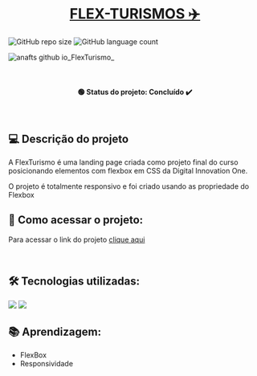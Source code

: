 <h1 align="center"><a href="#" alt="site flexturismo"> FLEX-TURISMOS ✈️ </a></h1>

![GitHub repo size](https://img.shields.io/github/repo-size/anafts/FlexTurismos?style=for-the-badge)
![GitHub language count](https://img.shields.io/github/languages/count/anafts/FlexTurismos?style=for-the-badge)

![anafts github io_FlexTurismo_](https://user-images.githubusercontent.com/106173948/192027345-68d07e8a-d7d8-4557-aa10-b6ef28787aab.png)

<br><h4 align="center"> 🟢 Status do projeto:  Concluído ✔️   </h4> <br>

## 💻 Descrição do projeto 

 
A FlexTurismo é uma landing page criada como projeto final do curso posicionando elementos com flexbox em CSS da Digital Innovation One. 

O projeto é totalmente responsivo e foi criado usando as propriedade do Flexbox
 <br>

 ## 🚀 Como acessar o projeto:
Para acessar o link do projeto [clique aqui](https://anafts.github.io/FlexTurismos/)

<br>

## 🛠️ Tecnologias utilizadas:  

<img src="https://img.shields.io/badge/HTML5-E34F26?style=for-the-badge&logo=html5&logoColor=white">
<img src="https://img.shields.io/badge/CSS3-1572B6?style=for-the-badge&logo=css3&logoColor=white">

<br>

## 📚 Aprendizagem:
- FlexBox
- Responsividade
